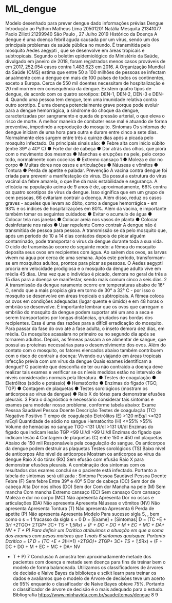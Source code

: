 # ML_dengue
Modelo desenhado para prever dengue dado informações prévias
Dengue
Introdução ao Python
Matheus Lima 20501201
Natália Mesquita 21341077
Paolo Zilioti 21299940
São Paulo , 27 Julho 2019
Histórico da Doença
A dengue é uma doença febril aguda causada por um vírus, sendo um dos principais problemas
de saúde pública no mundo. É transmitida pelo mosquito Aedes aegypti , que se desenvolve em
áreas tropicais e subtropicais.
Segundo o boletim epidemiológico do Ministério da Saúde, divulgado em janeiro de 2018, foram
registrados menos casos prováveis de em 2017, 252.054 casos contra 1.483.623 em 2016.
A Organização Mundial da Saúde (OMS) estima que entre 50 a 100 milhões de pessoas se
infectam anualmente com a dengue em mais de 100 países de todos os continentes, exceto a
Europa. Cerca de 550 mil doentes necessitam de hospitalização e 20 mil morrem em
consequência da dengue.
Existem quatro tipos de dengue, de acordo com os quatro sorotipos: DEN-1, DEN-2, DEN-3 e
DEN-4. Quando uma pessoa tem dengue, tem uma imunidade relativa contra outro sorotipo.
É uma doença potencialmente grave porque pode evoluir para a dengue hemorrágica, a
síndrome do choque da dengue, caracterizadas por sangramento e queda de pressão arterial, o
que eleva o risco de morte. A melhor maneira de combater esse mal é atuando de forma
preventiva, impedindo a reprodução do mosquito.
Sintomas
Os sintomas de dengue iniciam de uma hora para outra e duram entre cinco a sete dias.
Normalmente eles surgem entre três a quinze dias após a picada pelo mosquito infectado. Os
principais sinais são:
● Febre alta com início súbito (entre 39º a 40º C)
● Forte dor de cabeça
● Dor atrás dos olhos, que piora com o movimento dos mesmos
● Manchas e erupções na pele, pelo corpo todo, normalmente com coceiras
● Extremo cansaço
1
● Moleza e dor no corpo
● Muitas dores nos ossos e articulações
● Náuseas e vômitos
● Tontura
● Perda de apetite e paladar.
Prevenção
A vacina contra dengue foi criada para prevenir a manifestação do vírus. Ela possui a
estrutura do vírus vacinal da febre amarela, o que lhe dá mais estabilidade e segurança. A
eficácia na população acima de 9 anos é de, aproximadamente, 66% contra os quatro sorotipos
de vírus da dengue. Isso significa que em um grupo de cem pessoas, 66 evitariam contrair a
doença. Além disso, reduz os casos graves - aqueles que levam ao óbito, como a dengue
hemorrágica - em 93% e os índices de hospitalizações em 80%.
Além da vacina, é importante também tomar os seguintes cuidados:
● Evitar o acumulo de água
● Colocar tela nas janelas
● Colocar areia nos vasos de planta
● Colocar desinfetante nos ralos
● Usar repelente
Como contrair
A dengue não é transmitida de pessoa para pessoa. A transmissão se dá pelo mosquito
que, após um período de 10 a 14 dias contados depois de picar alguém contaminado, pode
transportar o vírus da dengue durante toda a sua vida.
O ciclo de transmissão ocorre do seguinte modo: a fêmea do mosquito deposita seus
ovos em recipientes com água. Ao saírem dos ovos, as larvas vivem na água por cerca de uma
semana. Após este período, transformam-se em mosquitos adultos, prontos para picar as
pessoas. O Aedes aegypti procria em velocidade prodigiosa e o mosquito da dengue adulto vive
em média 45 dias. Uma vez que o indivíduo é picado, demora no geral de três a 15 dias para a
doença se manifestar, sendo mais comum cinco a seis dias.
2
A transmissão da dengue raramente ocorre em temperaturas abaixo de 16° C, sendo que
a mais propícia gira em torno de 30° a 32° C - por isso o mosquito se desenvolve em áreas
tropicais e subtropicais. A fêmea coloca os ovos em condições adequadas (lugar quente e
úmido) e em 48 horas o embrião se desenvolve. É importante lembrar que os ovos que carregam
o embrião do mosquito da dengue podem suportar até um ano a seca e serem transportados por
longas distâncias, grudados nas bordas dos recipientes. Essa é uma das razões para a difícil
erradicação do mosquito. Para passar da fase do ovo até a fase adulta, o inseto demora dez dias,
em média. Os mosquitos acasalam no primeiro ou no segundo dia após se tornarem adultos.
Depois, as fêmeas passam a se alimentar de sangue, que possui as proteínas necessárias para o
desenvolvimento dos ovos.
Além do contato com o mosquito, os fatores elencados abaixo também contribuem com
o risco de contrair a doença:
Vivendo ou viajando em áreas tropicais
Infecção prévia com um vírus da dengue
Quais exames identificam a dengue?
O paciente que desconfia de ter ou não contraído a doença deve realizar tais exames e
verificar se os níveis medidos estão no intervalo de níveis considerados normais pela literatura.
● Testes de coagulação
● Eletrólitos (sódio e potássio)
● Hematócrito
● Enzimas do fígado (TGO, TGP)
● Contagem de plaquetas
● Testes sorológicos (mostram os anticorpos ao vírus da dengue)
● Raio X do tórax para demonstrar efusões pleurais.
3
Para o diagnóstico é necessário considerar tais sintomas e exames para modelar nosso
problema, conforme tabela abaixo:
Exame Pessoa Saudável Pessoa Doente Descrição
Testes de
coagulação (TC)
Negativo Positivo T empo de
coagulação
Eletrólitos (E) >120 mEq/l <=120 mEq/l Quantidade de
sódio no sangue
Hematócrito (H) <=55% >55% Volume de
hemácias no
sangue
TGO <131 UI/dl >131 UI/dl Enzimas do
fígado que
indicam lesão
TGP
<99 UI/dl >99 UI/dl Enzimas do
fígado que
indicam lesão
4
Contagem de
plaquetas (C)
entre 150 e
450 mil
plaquetas
Abaixo de 150
mil
Responsáveis pela
coagulação do
sangue. Os
anticorpos da
dengue podem
destruir as
plaquetas
Testes sorológicos
(TS)
Baixo nível de
anticorpos
Alto nível de
anticorpos
Mostram os
anticorpos ao
vírus da
dengue
Raio X do tórax
(RX)
Sem efusão com efusão Raio X para
demonstrar
efusões
pleurais.
A combinação dos sintomas com os resultados dos exames conclui se o paciente está infectado.
Portanto a tabela de sintomas será utilizada :
Sintoma Pessoa Saudável Pessoa Doente
Febre (F) Sem febre Entre 39º e 40º
5
Dor de cabeça (DC) Sem dor de cabeça Alta
Dor nos olhos (DO) Sem dor Com dor
Mancha na pele (M) Sem mancha Com mancha
Extremo cansaço
(EC)
Sem cansaço Com cansaço
Moleza e dor no
corpo (MC)
Não apresenta Apresenta
Dor no ossos e
articulações (DA)
Não apresenta Apresenta
Náuseas e vômitos
(NV)
Não apresenta Apresenta
Tontura (T) Não apresenta Apresenta
6
Perda de apetite (P) Não apresenta Apresenta
Modelo
Para sucesso sigla S, , bem como o s = 1 fracasso da sigla s = 0
D = [Exame] + [Sintomas]
D = (TC +E + 3*H +2*TGO+ 2*TGP+ 3*C+ TS + 1,5*Rx) +
(F + DC + DO + M + EC + MC + DA+ NV + T + P)
Para definir um Dcritico atribuímos a situação em que a soma dos exames com pesos maiores
que 1 mais 6 sintomas quaisquer. Portanto Dcrítico = 17
D = (TC +E + 3*(H=1) +2*TGO)+ 2*TGP+ 3*C+ TS + 1,5*Rx) + (F + DC + DO + M + EC + MC + DA+ NV
+ T + P)
7
Conclusão
A amostra tem aproximadamente metade dos pacientes com doença e metade sem doença
para fins de treinar bem o modelo de forma balanceada.
Utilizamos os classificadores de árvores de decisão e Naive Bayes da biblioteca e scikit learn
para treinar os dados e avaliamos que o modelo de Árvore de decisões teve um acerto de 95%
enquanto o classificador de Naive Bayes obteve 75%. Portanto o classificador de árvore de
decisão é o mais adequado para o estudo.
Bibliografia
https://www.minhavida.com.br/saude/temas/dengue
8
9
